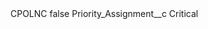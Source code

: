 <?xml version="1.0" encoding="UTF-8"?>
<CustomMetadata xmlns="http://soap.sforce.com/2006/04/metadata" xmlns:xsi="http://www.w3.org/2001/XMLSchema-instance" xmlns:xsd="http://www.w3.org/2001/XMLSchema">
    <label>CPOLNC</label>
    <protected>false</protected>
    <values>
        <field>Priority_Assignment__c</field>
        <value xsi:type="xsd:string">Critical</value>
    </values>
</CustomMetadata>
